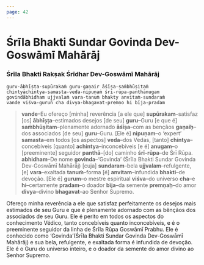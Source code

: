 ```yaml
---
page: 42
---
```


# Śrīla Bhakti Sundar Govinda Dev-Goswāmī Mahārāj

### Śrīla Bhakti Rakṣak Śrīdhar Dev-Goswāmī Mahārāj

    gurv-ābhīṣṭa-supūrakaṁ guru-gaṇair āśīṣa-saṁbhūṣitaṁ
    chintyāchintya-samasta-veda-nipuṇaṁ śrī-rūpa-panthānugam
    govindābhidham ujjvalaṁ vara-tanuṁ bhakty anvitaṁ-sundaraṁ
    vande viśva-guruñ cha divya-bhagavat-premṇo hi bīja-pradam

> **vande**–Eu ofereço [minha] reverência [a ele que] **supūrakam**–satisfaz [os] **ābhīṣṭa**–estimados desejos [de seu] **guru**–Guru [e que é] **saṁbhūṣitam**–plenamente adornado **āśīṣa**–com as bençãos **gaṇaiḥ**–dos associados [de seu] **guru**–Guru. [Ele é] **nipuṇam**–o ‘expert’ **samasta**–em todos [os aspectos] **veda**–dos Vedas, [tanto] **chintya**–concebíveis [quanto] **achintya**–inconcebíveis [e é] **anugam**–o [preeminente] seguidor **panthā**–[do] caminho **śrī-rūpa**–de Śrī Rūpa. **abhidham**–De nome **govinda**–‘Govinda’ (Śrīla Bhakti Sundar Govinda Dev-Goswāmī Mahārāj) [cuja] **sundaram**–bela **ujjvalam**–refulgente, [e] **vara**–exaltada **tanuṁ**–forma [é] **anvitam**–infundida **bhakti**–de devoção. [Ele é] **gurum**–o mestre espiritual **viśva**–do universo **cha**–e **hi**–certamente **pradam**–o doador **bīja**–da semente **premṇaḥ**–do amor **divya**–divino **bhagavat**–ao Senhor Supremo.

Ofereço minha reverência a ele que satisfaz perfeitamente os desejos mais estimados de seu Guru e que é plenamente adornado com as bênçãos dos associados de seu Guru. Ele é perito em todos os aspectos do conhecimento Védico, tanto concebíveis quanto inconcebíveis, e é o preeminente seguidor da linha de Śrīla Rūpa Goswāmī Prabhu. Ele é conhecido como ‘Govinda’(Śrīla Bhakti Sundar Govinda Dev-Goswāmī Mahārāj) e sua bela, refulgente, e exaltada forma é infundida de devoção. Ele é o Guru do universo inteiro, e o doador da semente do amor divino ao Senhor Supremo.

